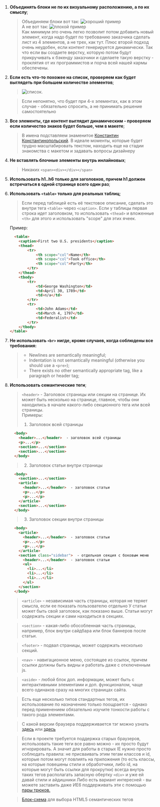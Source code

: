 1. **Объединять блоки не по их визуальному расположению, а по их смыслу**;
    > Объединяем блоки вот так: 
    > ![хороший пример](http://image.prntscr.com/image/665a3fda6b3847e687c4ed5fdbbaec22.png)<br>
    > А не вот так: 
    > ![плохой пример](http://image.prntscr.com/image/ea6179004eb9493e90a4ceae4dad2a7c.png)<br>
    >Как минимум это очень легко позволит потом добавить новый элемент, когда надо будет по требованию заказчика сделать лист из 4 элементов, а не трех, как тут. Плюс второй подход очень неудобен, если контент генерируется динамически. Так что если вы создаете верстку, которую потом будут прикручивать к бэкенду заказчики и сделаете такую верстку - проклятия от их программистов и порча всей нашей кармы обеспечены.
  
2. **Если есть что-то похожее на список, проверяем как будет выглядеть при большем количестве элементов**;
    > ![список](https://rizzoma.com/r/files/a87a0a28b84d6326d4f3909e8801dab7-97a135d68ad6e2e449e9c9f2dbf9766c-0-0.6276249218551724).

    > Если непонятно, что будет при 4-х элементах, как в этом случае - обязательно спросить, а не принимать решение самостоятельно
  
3. **Все элементы, где контент выглядит динамическим - проверяем если количество знаков будет больше, чем в макете**;
    > В имена подставляем знаменитое [Константин Константинопольский](https://tema.livejournal.com/1322108.html/).
    > В идеале моменты, которые будет трудно масштабировать текстом, находить еще на стадии знакомства с макетом и задавать вопросы дизайнеру
  
4. **Не вставлять блочные элементы внутрь инлайновых**;
    > Никаких `<span><div></div></span>`
  
5. **Использовать h1..h6 только для заголовков, причем h1 должен встречаться в одной странице всего один раз**;

6. **Использовать `<table>` только для реальных таблиц**;
    > Если перед таблицей есть её текстовое описание, сделать это внутри тега `<table>` через `<caption>`.
    Если у таблицы первая строка идет заголовком, то использовать `<thead>` и вложенные `<th>` для этого и использовать "scope" для этих ячеек.

    Пример:

    ```html
      <table>
        <caption>First two U.S. presidents</caption>
        <thead>
            <tr>
                <th scope="col">Name</th>
                <th scope="col">Took office</th>
                <th scope="col">Party</th>
            </tr>
        </thead>
        <tbody>
            <tr>
                <td>George Washington</td>
                <td>April 30, 1789</td>
                <td>n/a</td>
            </tr>
            <tr>
                <td>John Adams</td>
                <td>March 4, 1797</td>
                <td>Federalist</td>
            </tr>
        </tbody>
    </table>
    ```

7. **Не использовать `<br>` нигде, кроме случаев, когда соблюдены все требования:**
    > * Newlines are semantically meaningful;
    > * Indentation is not semantically meaningful (otherwise you should use a `<pre>`);
    > * There exists no other semantically appropriate tag, like a paragraph or header tag;
  
8. **Использовать семантические теги**;
    > `<header>` - Заголовок страницы или секции на странице. Их может быть несколько на странице, главное, чтобы они находились в начале какого-либо секционного тега или всей страницы.<br>
    > Примеры:<br>
    > 1. Заголовок всей страницы<br>
    ```html
      <body>
        <header>...</header>  - заголовок всей страницы
        <p>...</p>
        <section>...</section>
        <section>...</section>
      </body>
    ```
    > 2. Заголовок статьи внутри страницы
    ```html
      <body>
        <section>...</section>
        <article>
          <header>...</header>  - заголовок статьи
          <p>...</p>
          <p>...</p>
        </article>
        <section>...</section>
      </body>
    ```
    > 3. Заголовок секции внутри страницы
    ```html
      <body>
        <article>
          <header>...</header>  - заголовок статьи
          <p>...</p>
          <p>...</p>
        </article>
        <section class="sidebar">  - отдельная секция с боковым меню
          <header>...</header>  - заголовок статьи
          <ul>
            <li>...</li>
            <li>...</li>
            <li>...</li>
          </ul>
        </section>
      </body>
    ```

    > `<article>` - независимая часть страницы, которая не теряет смысла, если ее показать пользователю отдельно 
  У статьи может быть свой заголовок, как показано выше. Статьи могут содержать секции и сами находиться в секциях.

    > `<section>` - какая-либо обособленная часть страницы, например, блок внутри сайдбара или блок баннеров после статьи.

    > `<footer>` - подвал страницы, может содержать несколько секций.

    > `<nav>` - навигационное меню, состоящее из ссылок, причем ссылки должны быть видны и работать даже с отключенным js.

    > `<aside>` -  любой блок доп. информации, может быть с интерактивными элементами и доп. функционалом, чаще всего одинаков сразу на многих страницах сайта.

    > Есть еще несколько типов стандартных тегов, их использование по назначению только поощрается - однако перед применением обязательно изучите тонкости работы с такого рода элементами.

    > С какой версии браузера поддерживается тэг можно узнать [здесь](http://htmlbook.ru/) или [здесь](http://caniuse.com/)

    > Если в проекте требуется поддержка старых браузеров, использовать такие теги все равно можно - их просто будут игнорировать. А значит для работы в старых IE нужно просто соблюдать правила:
  не присваивать этим тегам классов и id, которые потом могут повлиять на приложения (то есть классы, на которые повешены стили и обработчики, либо id, на которые могут быть ссылки для прокрутки)
  всегда внутрь таких тегов располагать запасную обертку `<div>` и уже ей давай стили и айдишники
  Либо есть вариант интересней - вы можете заставить даже ИЕ6 поддерживать эти с помощью [пары трюков.](http://code.tutsplus.com/tutorials/how-to-make-all-browsers-render-html5-mark-up-correctly-even-ie6--net-8669)

    > [Блок-схема](http://html5doctor.com/downloads/h5d-sectioning-flowchart.pdf) для выбора HTML5 семантических тегов
